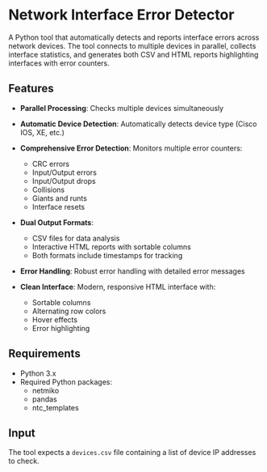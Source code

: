 # Network Interface Error Detector

A Python tool that automatically detects and reports interface errors across network devices. The tool connects to multiple devices in parallel, collects interface statistics, and generates both CSV and HTML reports highlighting interfaces with error counters.

## Features

- **Parallel Processing**: Checks multiple devices simultaneously
- **Automatic Device Detection**: Automatically detects device type (Cisco IOS, XE, etc.)
- **Comprehensive Error Detection**: Monitors multiple error counters:
  - CRC errors
  - Input/Output errors
  - Input/Output drops
  - Collisions
  - Giants and runts
  - Interface resets

- **Dual Output Formats**:
  - CSV files for data analysis
  - Interactive HTML reports with sortable columns
  - Both formats include timestamps for tracking

- **Error Handling**: Robust error handling with detailed error messages
- **Clean Interface**: Modern, responsive HTML interface with:
  - Sortable columns
  - Alternating row colors
  - Hover effects
  - Error highlighting

## Requirements

- Python 3.x
- Required Python packages:
  - netmiko
  - pandas
  - ntc_templates

## Input

The tool expects a `devices.csv` file containing a list of device IP addresses to check. 